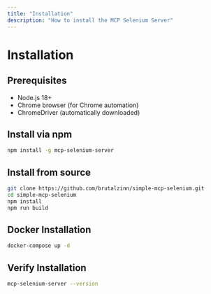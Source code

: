 ```yaml
---
title: "Installation"
description: "How to install the MCP Selenium Server"
---
```


# Installation

## Prerequisites

- Node.js 18+
- Chrome browser (for Chrome automation)
- ChromeDriver (automatically downloaded)

## Install via npm

```bash
npm install -g mcp-selenium-server
```

## Install from source

```bash
git clone https://github.com/brutalzinn/simple-mcp-selenium.git
cd simple-mcp-selenium
npm install
npm run build
```

## Docker Installation

```bash
docker-compose up -d
```

## Verify Installation

```bash
mcp-selenium-server --version
```
